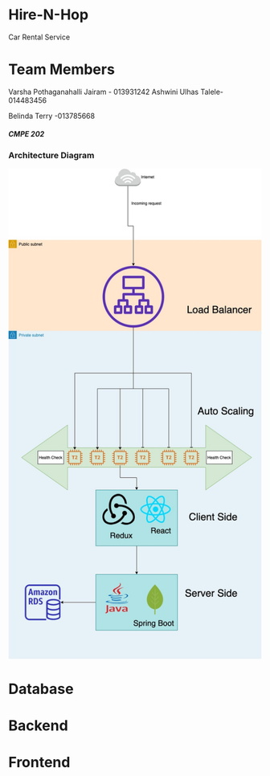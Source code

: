 # Hire-N-Hop
Car Rental Service

# Team Members

Varsha Pothaganahalli Jairam - 013931242
Ashwini Ulhas Talele- 014483456 

Belinda Terry -013785668 


##### CMPE 202

<h3>Architecture Diagram</h3>

![Architecture diagram](Architecture.jpg)


# Database

# Backend

# Frontend
